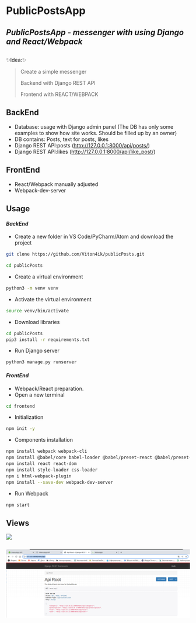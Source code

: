 # PublicPostsApp

## _PublicPostsApp - messenger with using Django and React/Webpack_

##
✨Idea:✨
> Create a simple messenger
> 
> Backend with Django REST API
>
> Frontend with REACT/WEBPACK 
>

## BackEnd

- Database: usage with Django admin panel (The DB has only some examples to show how site works. Should be filled up by an owner) 
- DB contains: Posts, text for posts, likes
- Django REST API:posts (http://127.0.0.1:8000/api/posts/)
- Django REST API:likes (http://127.0.0.1:8000/api/like_post/)

## FrontEnd

- React/Webpack manually adjusted
- Webpack-dev-server

## Usage
#### _BackEnd_

- Create a new folder in VS Code/PyCharm/Atom and download the project

```sh
git clone https://github.com/Viton4ik/publicPosts.git

```
```sh
cd publicPosts
```
- Create a virtual environment

```sh
python3 -m venv venv
```
- Activate the virtual environment

```sh
source venv/bin/activate
```
- Download libraries

```sh
cd publicPosts
pip3 install -r requirements.txt
```
- Run Django server

```sh
python3 manage.py runserver
```
#### _FrontEnd_

- Webpack/React preparation. 
- Open a new terminal

```sh
cd frontend
```
- Initialization 

```sh
npm init -y
```
- Components installation 

```sh
npm install webpack webpack-cli
npm install @babel/core babel-loader @babel/preset-react @babel/preset-env
npm install react react-dom
npm install style-loader css-loader
npm i html-webpack-plugin
npm install --save-dev webpack-dev-server
```
- Run Webpack

```sh
npm start
```

## Views

<img src="https://img.shields.io/static/v1?label=1&message=REST API&color=9cf"/>
<h3 align="center"><img src="https://github.com/Viton4ik/MenuApp/blob/master/BackEnd/MenuApp/media/pictures/REST.png"/></h3> 
